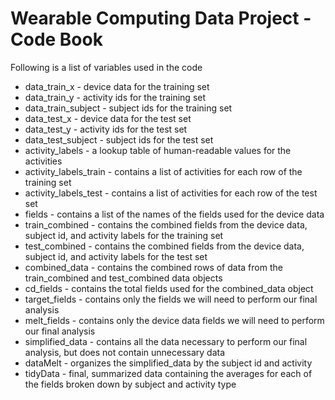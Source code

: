 Wearable Computing Data Project - Code Book
===========================================

Following is a list of variables used in the code

* data_train_x - device data for the training set
* data_train_y - activity ids for the training set
* data_train_subject - subject ids for the training set
* data_test_x - device data for the test set
* data_test_y - activity ids for the test set
* data_test_subject - subject ids for the test set
* activity_labels - a lookup table of human-readable values for the activities
* activity_labels_train - contains a list of activities for each row of the training set
* activity_labels_test - contains a list of activities for each row of the test set
* fields - contains a list of the names of the fields used for the device data
* train_combined - contains the combined fields from the device data, subject id, and activity labels for the training set
* test_combined - contains the combined fields from the device data, subject id, and activity labels for the test set
* combined_data - contains the combined rows of data from the train_combined and test_combined data objects
* cd_fields - contains the total fields used for the combined_data object
* target_fields - contains only the fields we will need to perform our final analysis
* melt_fields - contains only the device data fields we will need to perform our final analysis
* simplified_data - contains all the data necessary to perform our final analysis, but does not contain unnecessary data
* dataMelt - organizes the simplified_data by the subject id and activity
* tidyData - final, summarized data containing the averages for each of the fields broken down by subject and activity type
